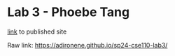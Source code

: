 # Lab 3 - Phoebe Tang

[link](https://adironene.github.io/sp24-cse110-lab3/) to published site

Raw link: https://adironene.github.io/sp24-cse110-lab3/

